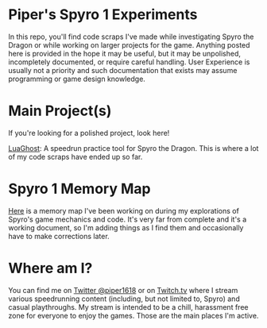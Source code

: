 # Piper's Spyro 1 Experiments
In this repo, you'll find code scraps I've made while investigating Spyro the Dragon or while working on larger projects for the game. Anything posted here is provided in the hope it may be useful, but it may be unpolished, incompletely documented, or require careful handling. User Experience is usually not a priority and such documentation that exists may assume programming or game design knowledge.

# Main Project(s)
If you're looking for a polished project, look here!

[LuaGhost](https://github.com/Piper1618/LuaGhost-for-Spyro-the-Dragon): A speedrun practice tool for Spyro the Dragon. This is where a lot of my code scraps have ended up so far.

# Spyro 1 Memory Map
[Here](https://docs.google.com/document/d/12de_VZ1_mUvAwp96YNrhK3qrWadSmoOx4AcgN5dnlQY/edit?usp=sharing) is a memory map I've been working on during my explorations of Spyro's game mechanics and code. It's very far from complete and it's a working document, so I'm adding things as I find them and occasionally have to make corrections later.

# Where am I?
You can find me on [Twitter @piper1618](https://www.twitter.com/piper1618) or on [Twitch.tv](https://www.twitch.tv/piper1618) where I stream various speedrunning content (including, but not limited to, Spyro) and casual playthroughs. My stream is intended to be a chill, harassment free zone for everyone to enjoy the games. Those are the main places I'm active.
